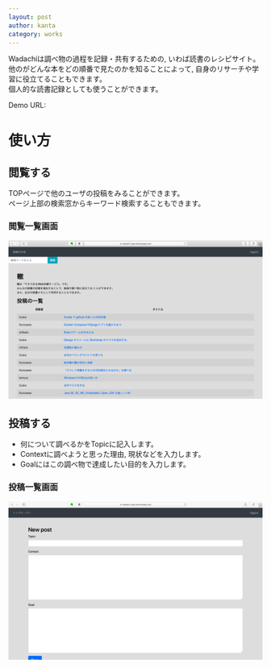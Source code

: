 ```yaml
---
layout: post
author: kanta
category: works
---
```

Wadachiは調べ物の過程を記録・共有するための, いわば読書のレシピサイト。  
他のがどんな本をどの順番で見たのかを知ることによって, 自身のリサーチや学習に役立てることもできます。  
個人的な読書記録としても使うことができます。

Demo URL: 
  
# 使い方
## 閲覧する
TOPページで他のユーザの投稿をみることができます。   
ページ上部の検索窓からキーワード検索することもできます。
### 閲覧一覧画面
![post](/assets/images/wadachi/top.png)
  
## 投稿する
* 何について調べるかをTopicに記入します。
* Contextに調べようと思った理由, 現状などを入力します。
* Goalにはこの調べ物で達成したい目的を入力します。
### 投稿一覧画面
![post](/assets/images/wadachi/newpost.png)




